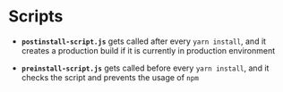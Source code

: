 # Scripts

- **`postinstall-script.js`** gets called after every `yarn install`, and it creates a production build if it is currently in production environment

- **`preinstall-script.js`** gets called before every `yarn install`, and it checks the script and prevents the usage of `npm`
